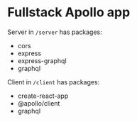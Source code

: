 # Fullstack Apollo app

Server in `/server` has packages:

- cors
- express
- express-graphql
- graphql

Client in `/client` has packages:
- create-react-app
- @apollo/client
- graphql
